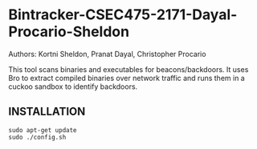 # Bintracker-CSEC475-2171-Dayal-Procario-Sheldon

Authors: Kortni Sheldon, Pranat Dayal, Christopher Procario

This tool scans binaries and executables for beacons/backdoors. It uses Bro to extract compiled binaries over network traffic and runs them in a cuckoo sandbox to identify backdoors.

INSTALLATION 
------------

    sudo apt-get update 
    sudo ./config.sh



